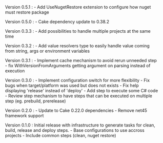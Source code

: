 Version 0.5.1 :
    - Add UseNugetRestore extension to configure how nuget must restore package

Version 0.5.0 : 
    - Cake dependency update to 0.38.2

Version 0.3.3 : 
    - Add possibilities to handle multiple projects at the same time

Version 0.3.2 :
    - Add value resolvers type to easily handle value coming from string, args or environment variables

Version 0.3.1 : 
    - Implement cache mechanism to avoid rerun unneeded step
    - fix WithVersionFromArguments getting argument on parsing instead of execution

Version 0.3.0 :
    - Implement configuration switch for more flexibility
    - Fix bugs when target/platform was used but does not exists
    - Fix help displaying 'release' instead of 'deploy'
    - Add step to execute some C# code
    - Review step mechanism to have steps that can be executed on multiple step (eg. prebuild, prerelease)

Version 0.2.0 : 
    - Update to Cake 0.22.0 dependencies
    - Remove net45 framework support

Version 0.1.0 : Initial release with infrastructure to generate tasks for clean, build, release and deploy steps.
    - Base configurations to use accross projects
    - Include common steps (clean, nuget restore)